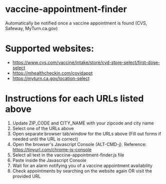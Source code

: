 # vaccine-appointment-finder
Automatically be notified once a vaccine appointment is found (CVS, Safeway, MyTurn.ca.gov)

 # Supported websites:                                                                                             
 - https://www.cvs.com/vaccine/intake/store/cvd-store-select/first-dose-select
 - https://mhealthcheckin.com/covidappt
 - https://myturn.ca.gov/location-select
                                                                                                                   
 # Instructions for each URLs listed above
 1. Update ZIP_CODE and CITY_NAME with your zipcode and city name
 2. Select one of the URLs above
 3. Open separate browser tab/window for the URLs above (Fill out forms if needed until the URL is correct)
 4. Open the browser's Javascript Console (ALT-CMD-j). Reference: https://tinyurl.com/chrome-js-console
 5. Select all text in the vaccine-appointment-finder.js file
 6. Paste inside the Javascript Console
 7. Wait for an alarm notifying you of a vaccine appointment availability
 8. Check appointments by searching on the website again OR visit the provided URL
